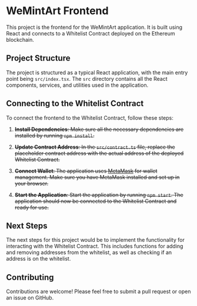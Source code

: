 # WeMintArt Frontend

This project is the frontend for the WeMintArt application. It is built using React and connects to a Whitelist Contract deployed on the Ethereum blockchain.

## Project Structure

The project is structured as a typical React application, with the main entry point being `src/index.tsx`. The `src` directory contains all the React components, services, and utilities used in the application.

## Connecting to the Whitelist Contract

To connect the frontend to the Whitelist Contract, follow these steps:

1. ~~**Install Dependencies**: Make sure all the necessary dependencies are installed by running `npm install`.~~

2. ~~**Update Contract Address**: In the `src/contract.ts` file, replace the placeholder contract address with the actual address of the deployed Whitelist Contract.~~

3. ~~**Connect Wallet**: The application uses [MetaMask](https://metamask.io/) for wallet management. Make sure you have MetaMask installed and set up in your browser.~~

4. ~~**Start the Application**: Start the application by running `npm start`. The application should now be connected to the Whitelist Contract and ready for use.~~

## Next Steps

The next steps for this project would be to implement the functionality for interacting with the Whitelist Contract. This includes functions for adding and removing addresses from the whitelist, as well as checking if an address is on the whitelist.

## Contributing

Contributions are welcome! Please feel free to submit a pull request or open an issue on GitHub.
